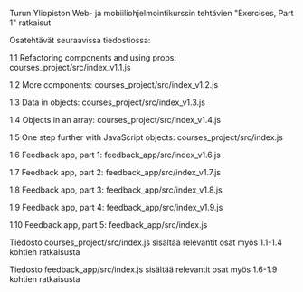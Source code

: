 Turun Yliopiston Web- ja mobiiliohjelmointikurssin tehtävien "Exercises, Part 1" ratkaisut


Osatehtävät seuraavissa tiedostiossa:


1.1 Refactoring components and using props: courses_project/src/index_v1.1.js

1.2 More components: courses_project/src/index_v1.2.js

1.3 Data in objects: courses_project/src/index_v1.3.js

1.4 Objects in an array: courses_project/src/index_v1.4.js

1.5 One step further with JavaScript objects: courses_project/src/index.js

1.6 Feedback app, part 1: feedback_app/src/index_v1.6.js

1.7 Feedback app, part 2: feedback_app/src/index_v1.7.js

1.8 Feedback app, part 3: feedback_app/src/index_v1.8.js

1.9 Feedback app, part 4: feedback_app/src/index_v1.9.js

1.10 Feedback app, part 5: feedback_app/src/index.js


Tiedosto courses_project/src/index.js sisältää relevantit osat myös 1.1-1.4 kohtien ratkaisusta

Tiedosto feedback_app/src/index.js sisältää relevantit osat myös 1.6-1.9 kohtien ratkaisusta
